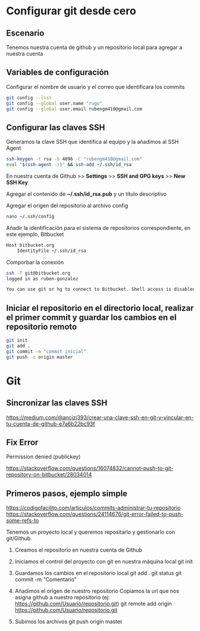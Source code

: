 # Configurar git desde cero

## Escenario 

Tenemos nuestra cuenta de github y un repositorio local para agregar a nuestra cuenta 

## Variables de configuración 

Configurar el nombre de usuario y el correo que identificara los commits
```sh
git config --list
git config --global user.name "rugo"
git config --global user.email rubengm410@gmail.com
```

## Configurar las claves SSH

Generamos la clave SSH que identifica al equipo y la añadimos al SSH Agent
```sh
ssh-keygen -t rsa -b 4096 -C "rubengm410@gmail.com"
eval "$(ssh-agent -s)" && ssh-add ~/.ssh/id_rsa
```
En nuestra cuenta de Github >> **Settings** >> **SSH and GPG keys** >> **New SSH Key**

Agregar el contenido de **~/.ssh/id_rsa.pub** y un título descriptivo

Agregar el origen del repositorio al archivo config 
```sh
nano ~/.ssh/config
```

Añadir la identificación para el sistema de repositorios correspondiente, en este ejemplo, Bitbucket
```sh 
Host bitbucket.org
    IdentityFile ~/.ssh/id_rsa
```

Comporbar la conexión 
```sh
ssh -T git@bitbucket.org
logged in as ruben-gonzalez

You can use git or hg to connect to Bitbucket. Shell access is disabled
```


## Iniciar el repositorio en el directorio local, realizar el primer commit y guardar los cambios en el repositorio remoto
```sh
git init
git add .
git commit -m "commit inicial"
git push -u origin master
```


# Git

## Sincronizar las claves SSH 
https://medium.com/@ancizj393/crear-una-clave-ssh-en-git-y-vincular-en-tu-cuenta-de-github-e7a6b22bc93f

## Fix Error
Permission denied (publickey)

https://stackoverflow.com/questions/16074832/cannot-push-to-git-repository-on-bitbucket/28034014

## Primeros pasos, ejemplo simple
https://codigofacilito.com/articulos/commits-administrar-tu-repositorio
https://stackoverflow.com/questions/24114676/git-error-failed-to-push-some-refs-to

Tenemos un proyecto local y queremos repositarlo y gestionarlo con git/Github 

1. Creamos el repositorio en nuestra cuenta de Github

2. Iniciamos el control del proyecto con git en nuestra máquina local
  git init
  
3. Guardamos los cambios en el repositorio local 
  git add .
  git status
  git commit -m "Comentario"
  
4. Añadimos el origen de nuestro repositorio
  Copiamos la url que nos asigna github a nuestro repositorio (ej: https://github.com/Usuario/repositorio.git)
  git remote add origin https://github.com/Usuario/repositorio.git
  
5. Subimos los archivos
  git push origin master

